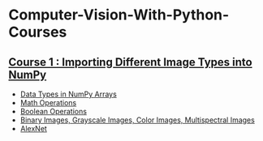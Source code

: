 # Computer-Vision-With-Python-Courses
###
## **[Course 1 : Importing Different Image Types into NumPy](https://github.com/faezeh-gholamrezaie/Computer-Vision-With-Python-Courses/tree/main/C1-NumPy)**<br> 
- [Data Types in NumPy Arrays](https://github.com/faezeh-gholamrezaie/Computer-Vision-With-Python-Courses/blob/main/C1-NumPy/Data_Types_in_NumPy.ipynb)
- [Math Operations](https://github.com/faezeh-gholamrezaie/Computer-Vision-With-Python-Courses/blob/main/C1-NumPy/numpy_array_math_operations.ipynb)
- [Boolean Operations](https://github.com/faezeh-gholamrezaie/Computer-Vision-With-Python-Courses/blob/main/C1-NumPy/Boolean_Operations.ipynb)
- [Binary Images, Grayscale Images, Color Images, Multispectral Images](https://github.com/faezeh-gholamrezaie/Computer-Vision-With-Python-Courses/blob/main/C1-NumPy/Type_of_image.ipynb)
- [AlexNet]()
